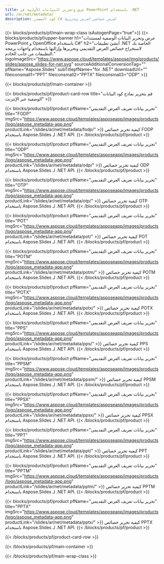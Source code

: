 ```yaml
---
title: عرض وتحرير البيانات الأولية في PowerPoint باستخدام .NET
url: /ar/net/metadata/
description: كود المصدر C# لعرض خصائص العرض وتحريرها
---
```


{{< blocks/products/pf/main-wrap-class isAutogenPage="true">}}
{{< blocks/products/pf/upper-banner h1="عرض وتحرير البيانات الوصفية لمستندات PowerPoint و OpenOffice باستخدام C#" h2="أنشئ تطبيقات .NET الخاصة بك لاستخراج خصائص العرض التقديمي وتحريرها وإزالتها باستخدام واجهات برمجة التطبيقات من جانب الخادم." logoImageSrc="https://www.aspose.cloud/templates/aspose/img/products/slides/aspose_slides-for-net.svg" sourceAdditionalConversionTag="" pfName="Aspose.Slides" subTitlepfName="for .NET" downloadUrl="" fileiconsmall1="PPT" fileiconsmall2="PPTX" fileiconsmall3="ODP" >}}

{{< blocks/products/pf/main-container >}}

{{< blocks/products/pf/product-card-row title="قم بتحرير نماذج كود البيانات الوصفية عبر الإنترنت" >}}

{{< blocks/products/pf/product pfName="تحرير بيانات تعريف العرض التقديمي" title="FODP" imgSrc="https://www.aspose.cloud/templates/asposeapp/images/products/logo/aspose_metadata-app.png" productLink="/slides/ar/net/metadata/fodp/" >}}
كيفية تحرير خصائص FODP باستخدام Aspose.Slides لـ .NET API.
{{< /blocks/products/pf/product >}}

{{< blocks/products/pf/product pfName="تحرير بيانات تعريف العرض التقديمي" title="ODP" imgSrc="https://www.aspose.cloud/templates/asposeapp/images/products/logo/aspose_metadata-app.png" productLink="/slides/ar/net/metadata/odp/" >}}
كيفية تحرير خصائص ODP باستخدام Aspose.Slides لـ .NET API.
{{< /blocks/products/pf/product >}}

{{< blocks/products/pf/product pfName="تحرير بيانات تعريف العرض التقديمي" title="OTP" imgSrc="https://www.aspose.cloud/templates/asposeapp/images/products/logo/aspose_metadata-app.png" productLink="/slides/ar/net/metadata/otp/" >}}
كيفية تحرير خصائص OTP باستخدام Aspose.Slides لـ .NET API.
{{< /blocks/products/pf/product >}}

{{< blocks/products/pf/product pfName="تحرير بيانات تعريف العرض التقديمي" title="POT" imgSrc="https://www.aspose.cloud/templates/asposeapp/images/products/logo/aspose_metadata-app.png" productLink="/slides/ar/net/metadata/pot/" >}}
كيفية تحرير خصائص POT باستخدام Aspose.Slides لـ .NET API.
{{< /blocks/products/pf/product >}}

{{< blocks/products/pf/product pfName="تحرير بيانات تعريف العرض التقديمي" title="POTM" imgSrc="https://www.aspose.cloud/templates/asposeapp/images/products/logo/aspose_metadata-app.png" productLink="/slides/ar/net/metadata/potm/" >}}
كيفية تحرير خصائص POTM باستخدام Aspose.Slides لـ .NET API.
{{< /blocks/products/pf/product >}}

{{< blocks/products/pf/product pfName="تحرير بيانات تعريف العرض التقديمي" title="POTX" imgSrc="https://www.aspose.cloud/templates/asposeapp/images/products/logo/aspose_metadata-app.png" productLink="/slides/ar/net/metadata/potx/" >}}
كيفية تحرير خصائص POTX باستخدام Aspose.Slides لـ .NET API.
{{< /blocks/products/pf/product >}}

{{< blocks/products/pf/product pfName="تحرير بيانات تعريف العرض التقديمي" title="PPS" imgSrc="https://www.aspose.cloud/templates/asposeapp/images/products/logo/aspose_metadata-app.png" productLink="/slides/ar/net/metadata/pps/" >}}
كيفية تحرير خصائص PPS باستخدام Aspose.Slides لـ .NET API.
{{< /blocks/products/pf/product >}}

{{< blocks/products/pf/product pfName="تحرير بيانات تعريف العرض التقديمي" title="PPSM" imgSrc="https://www.aspose.cloud/templates/asposeapp/images/products/logo/aspose_metadata-app.png" productLink="/slides/ar/net/metadata/ppsm/" >}}
كيفية تحرير خصائص PPSM باستخدام Aspose.Slides لـ .NET API.
{{< /blocks/products/pf/product >}}

{{< blocks/products/pf/product pfName="تحرير بيانات تعريف العرض التقديمي" title="PPSX" imgSrc="https://www.aspose.cloud/templates/asposeapp/images/products/logo/aspose_metadata-app.png" productLink="/slides/ar/net/metadata/ppsx/" >}}
كيفية تحرير خصائص PPSX باستخدام Aspose.Slides لـ .NET API.
{{< /blocks/products/pf/product >}}

{{< blocks/products/pf/product pfName="تحرير بيانات تعريف العرض التقديمي" title="PPT" imgSrc="https://www.aspose.cloud/templates/asposeapp/images/products/logo/aspose_metadata-app.png" productLink="/slides/ar/net/metadata/ppt/" >}}
كيفية تحرير خصائص PPT باستخدام Aspose.Slides لـ .NET API.
{{< /blocks/products/pf/product >}}

{{< blocks/products/pf/product pfName="تحرير بيانات تعريف العرض التقديمي" title="PPTM" imgSrc="https://www.aspose.cloud/templates/asposeapp/images/products/logo/aspose_metadata-app.png" productLink="/slides/ar/net/metadata/pptm/" >}}
كيفية تحرير خصائص PPTM باستخدام Aspose.Slides لـ .NET API.
{{< /blocks/products/pf/product >}}

{{< blocks/products/pf/product pfName="تحرير بيانات تعريف العرض التقديمي" title="PPTX" imgSrc="https://www.aspose.cloud/templates/asposeapp/images/products/logo/aspose_metadata-app.png" productLink="/slides/ar/net/metadata/pptx/" >}}
كيفية تحرير خصائص PPTX باستخدام Aspose.Slides لـ .NET API.
{{< /blocks/products/pf/product >}}



{{< /blocks/products/pf/product-card-row >}}

{{< /blocks/products/pf/main-container >}}
    
{{< /blocks/products/pf/main-wrap-class >}}